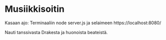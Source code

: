 # Musiikkisoitin

Kasaan ajo: Terminaaliin node server.js ja selaimeen https://localhost:8080/

Nauti tanssivasta Drakesta ja huonoista beateistä.
